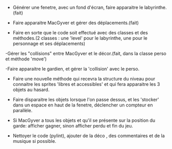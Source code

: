 - Générer une fenetre, avec un fond d'écran, faire apparaitre le labyrinthe.(fait)

- Faire apparaitre MacGyver et gérer des déplacements.(fait)

- Faire en sorte que le code soit effectué avec des classes et des méthodes.(2 classes : une 'level' pour le labyrinthe, une pour le personnage et ses déplacements)

-Gérer les "collisions" entre MacGyver et le décor.(fait, dans la classe perso et méthode 'move')

-Faire apparaitre le gardien, et gérer la 'collision' avec le perso.

- Faire une nouvelle méthode qui recevra la structure du niveau pour connaitre les sprites 'libres et accessibles' et qui fera apparaitre les 3 objets au hasard.

- Faire disparaitre les objets lorsque l'on passe dessus, et les 'stocker' dans un espace en haut de la fenetre, déclencher un compteur en parallèle.

- Si MacGyver a tous les objets et qu'il se présente sur la position du garde: afficher gagner, sinon afficher perdu et fin du jeu.

- Nettoyer le code (pylint), ajouter de la déco , des commentaires et de la musique si possible.



